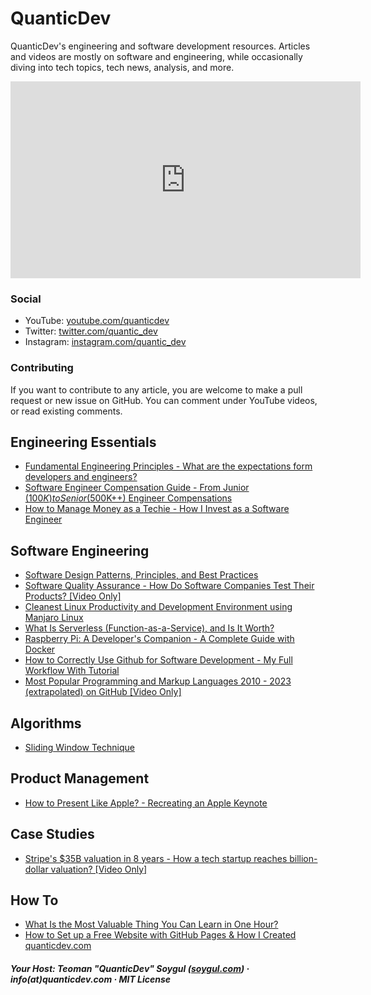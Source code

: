 # QuanticDev
QuanticDev's engineering and software development resources.
Articles and videos are mostly on software and engineering, while occasionally diving into tech topics, tech news, analysis, and more.

<p><iframe width="560" height="315" src="https://www.youtube.com/embed/7CC8d-AbQv8" frameborder="0" allow="accelerometer; autoplay; encrypted-media; gyroscope; picture-in-picture" allowfullscreen></iframe></p>

### Social
* YouTube: [youtube.com/quanticdev](https://www.youtube.com/quanticdev)
* Twitter: [twitter.com/quantic_dev](https://twitter.com/quantic_dev)
* Instagram: [instagram.com/quantic_dev](https://www.instagram.com/quantic_dev)

### Contributing
If you want to contribute to any article, you are welcome to make a pull request or new issue on GitHub. You can comment under YouTube videos, or read existing comments.

## Engineering Essentials
* [Fundamental Engineering Principles - What are the expectations form developers and engineers?](/articles/engineering-principles)
* [Software Engineer Compensation Guide - From Junior ($100K) to Senior ($500K++) Engineer Compensations](/articles/software-engineer-compensation-guide)
* [How to Manage Money as a Techie - How I Invest as a Software Engineer](/articles/how-to-manage-money)

## Software Engineering
* [Software Design Patterns, Principles, and Best Practices](/articles/software-design-patterns)
* [Software Quality Assurance - How Do Software Companies Test Their Products? [Video Only]](https://www.youtube.com/watch?v=ztb8HNc2kCU)
* [Cleanest Linux Productivity and Development Environment using Manjaro Linux](/articles/manjaro-linux-productivity-machine)
* [What Is Serverless (Function-as-a-Service), and Is It Worth?](/articles/serverless)
* [Raspberry Pi: A Developer's Companion - A Complete Guide with Docker](/articles/raspberry-pi-guide-for-developers)
* [How to Correctly Use Github for Software Development - My Full Workflow With Tutorial](/articles/how-to-use-github)
* [Most Popular Programming and Markup Languages 2010 - 2023 (extrapolated) on GitHub [Video Only]](https://www.youtube.com/watch?v=LjWn2aJ3o2g)

## Algorithms
* [Sliding Window Technique](/algorithms/dynamic-programming/sliding-window)

## Product Management
* [How to Present Like Apple? - Recreating an Apple Keynote](/articles/how-to-present-like-apple)

## Case Studies
* [Stripe's $35B valuation in 8 years - How a tech startup reaches billion-dollar valuation? [Video Only]](https://www.youtube.com/watch?v=nlFAbBvu7hA)

## How To
* [What Is the Most Valuable Thing You Can Learn in One Hour?](/articles/most-valuable-thing-to-learn-in-one-hour)
* [How to Set up a Free Website with GitHub Pages & How I Created quanticdev.com](/articles/website-with-github-pages)

##### Your Host: Teoman "QuanticDev" Soygul ([soygul.com](https://soygul.com)) · info(at)quanticdev.com · MIT License
